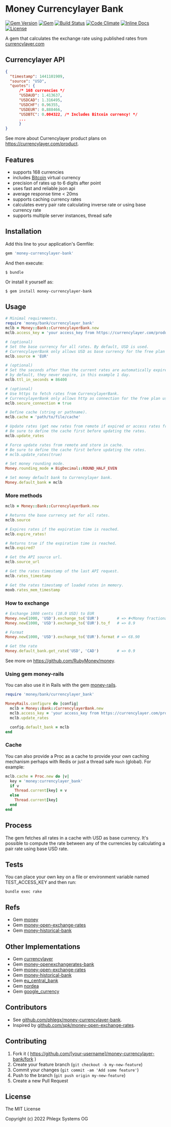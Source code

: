 # Money Currencylayer Bank

[![Gem Version](https://badge.fury.io/rb/money-currencylayer-bank.svg)](https://rubygems.org/gems/money-currencylayer-bank)
[![Gem](https://img.shields.io/gem/dt/money-currencylayer-bank.svg?maxAge=2592000)](https://rubygems.org/gems/money-currencylayer-bank)
[![Build Status](https://secure.travis-ci.org/phlegx/money-currencylayer-bank.svg?branch=master)](https://travis-ci.org/phlegx/money-currencylayer-bank)
[![Code Climate](https://codeclimate.com/github/phlegx/money-currencylayer-bank.svg)](https://codeclimate.com/github/phlegx/money-currencylayer-bank)
[![Inline Docs](http://inch-ci.org/github/phlegx/money-currencylayer-bank.svg?branch=master)](http://inch-ci.org/github/phlegx/money-currencylayer-bank)
[![License](https://img.shields.io/github/license/phlegx/money-currencylayer-bank.svg)](http://opensource.org/licenses/MIT)

A gem that calculates the exchange rate using published rates from
[currencylayer.com](https://currencylayer.com/)

## Currencylayer API

~~~ json
{
  "timestamp": 1441101909,
  "source": "USD",
  "quotes": {
      /* 168 currencies */
      "USDAUD": 1.413637,
      "USDCAD": 1.316495,
      "USDCHF": 0.96355,
      "USDEUR": 0.888466,
      "USDBTC": 0.004322, /* Includes Bitcoin currency! */
      ...
      }
}
~~~

See more about Currencylayer product plans on https://currencylayer.com/product.

## Features

* supports 168 currencies
* includes [Bitcoin](https://en.wikipedia.org/wiki/Bitcoin) virtual currency
* precision of rates up to 6 digits after point
* uses fast and reliable json api
* average response time < 20ms
* supports caching currency rates
* calculates every pair rate calculating inverse rate or using base currency rate
* supports multiple server instances, thread safe

## Installation

Add this line to your application's Gemfile:

```ruby
gem 'money-currencylayer-bank'
```

And then execute:

    $ bundle

Or install it yourself as:

    $ gem install money-currencylayer-bank

## Usage

~~~ ruby
# Minimal requirements.
require 'money/bank/currencylayer_bank'
mclb = Money::Bank::CurrencylayerBank.new
mclb.access_key = 'your access_key from https://currencylayer.com/product'

# (optional)
# Set the base currency for all rates. By default, USD is used.
# CurrencylayerBank only allows USD as base currency for the free plan users.
mclb.source = 'EUR'

# (optional)
# Set the seconds after than the current rates are automatically expired.
# by default, they never expire, in this example 1 day.
mclb.ttl_in_seconds = 86400

# (optional)
# Use https to fetch rates from CurrencylayerBank.
# CurrencylayerBank only allows http as connection for the free plan users.
mclb.secure_connection = true

# Define cache (string or pathname).
mclb.cache = 'path/to/file/cache'

# Update rates (get new rates from remote if expired or access rates from cache).
# Be sure to define the cache first before updating the rates.
mclb.update_rates

# Force update rates from remote and store in cache.
# Be sure to define the cache first before updating the rates.
# mclb.update_rates(true)

# Set money rounding mode.
Money.rounding_mode = BigDecimal::ROUND_HALF_EVEN

# Set money default bank to Currencylayer bank.
Money.default_bank = mclb
~~~

### More methods

~~~ ruby
mclb = Money::Bank::CurrencylayerBank.new

# Returns the base currency set for all rates.
mclb.source

# Expires rates if the expiration time is reached.
mclb.expire_rates!

# Returns true if the expiration time is reached.
mclb.expired?

# Get the API source url.
mclb.source_url

# Get the rates timestamp of the last API request.
mclb.rates_timestamp

# Get the rates timestamp of loaded rates in memory.
moxb.rates_mem_timestamp
~~~

### How to exchange

~~~ ruby
# Exchange 1000 cents (10.0 USD) to EUR
Money.new(1000, 'USD').exchange_to('EUR')        # => #<Money fractional:89 currency:EUR>
Money.new(1000, 'USD').exchange_to('EUR').to_f   # => 8.9

# Format
Money.new(1000, 'USD').exchange_to('EUR').format # => €8.90

# Get the rate
Money.default_bank.get_rate('USD', 'CAD')        # => 0.9
~~~

See more on https://github.com/RubyMoney/money.

### Using gem money-rails

You can also use it in Rails with the gem [money-rails](https://github.com/RubyMoney/money-rails).

~~~ ruby
require 'money/bank/currencylayer_bank'

MoneyRails.configure do |config|
  mclb = Money::Bank::CurrencylayerBank.new
  mclb.access_key = 'your access_key from https://currencylayer.com/product'
  mclb.update_rates

  config.default_bank = mclb
end
~~~

### Cache

You can also provide a Proc as a cache to provide your own caching mechanism
perhaps with Redis or just a thread safe `Hash` (global). For example:

~~~ ruby
mclb.cache = Proc.new do |v|
  key = 'money:currencylayer_bank'
  if v
    Thread.current[key] = v
  else
    Thread.current[key]
  end
end
~~~

## Process

The gem fetches all rates in a cache with USD as base currency. It's possible to compute the rate between any of the currencies by calculating a pair rate using base USD rate.

## Tests

You can place your own key on a file or environment
variable named TEST_ACCESS_KEY and then run:

~~~
bundle exec rake
~~~

## Refs

* Gem [money](https://github.com/RubyMoney/money)
* Gem [money-open-exchange-rates](https://github.com/spk/money-open-exchange-rates)
* Gem [money-historical-bank](https://github.com/atwam/money-historical-bank)

## Other Implementations

* Gem [currencylayer](https://github.com/askuratovsky/currencylayer)
* Gem [money-openexchangerates-bank](https://github.com/phlegx/money-openexchangerates-bank)
* Gem [money-open-exchange-rates](https://github.com/spk/money-open-exchange-rates)
* Gem [money-historical-bank](https://github.com/atwam/money-historical-bank)
* Gem [eu_central_bank](https://github.com/RubyMoney/eu_central_bank)
* Gem [nordea](https://github.com/matiaskorhonen/nordea)
* Gem [google_currency](https://github.com/RubyMoney/google_currency)

## Contributors

* See [github.com/phlegx/money-currencylayer-bank](https://github.com/phlegx/money-currencylayer-bank/graphs/contributors).
* Inspired by [github.com/spk/money-open-exchange-rates](https://github.com/spk/money-open-exchange-rates/graphs/contributors).

## Contributing

1. Fork it ( https://github.com/[your-username]/money-currencylayer-bank/fork )
2. Create your feature branch (`git checkout -b my-new-feature`)
3. Commit your changes (`git commit -am 'Add some feature'`)
4. Push to the branch (`git push origin my-new-feature`)
5. Create a new Pull Request

## License

The MIT License

Copyright (c) 2022 Phlegx Systems OG
